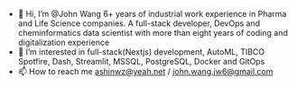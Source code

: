 - 👋 Hi, I’m @John Wang
6+ years of industrial work experience in Pharma and Life Science companies. A full-stack developer, DevOps and cheminformatics data
scientist with more than eight years of coding and digitalization experience
- 👀 I’m interested in full-stack(Nextjs) development, AutoML, TIBCO Spotfire, Dash, Streamlit, MSSQL, PostgreSQL, Docker and GitOps
- 📫 How to reach me ashinwz@yeah.net / john.wang.jw6@gmail.com 



<!---
ashinwz/ashinwz is a ✨ special ✨ repository because its `README.md` (this file) appears on your GitHub profile.
You can click the Preview link to take a look at your changes.
--->
